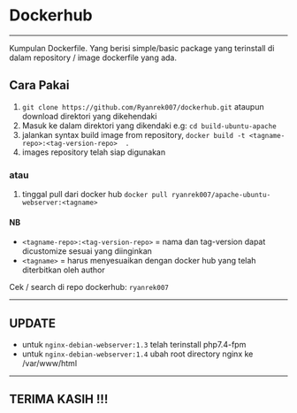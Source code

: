 # Dockerhub
----
Kumpulan Dockerfile. Yang berisi simple/basic package yang terinstall di dalam repository / image dockerfile yang ada.


## Cara Pakai
1. `git clone https://github.com/Ryanrek007/dockerhub.git` ataupun download direktori yang dikehendaki
2.  Masuk ke dalam direktori yang dikendaki e.g: `cd build-ubuntu-apache` 
3.  jalankan syntax build image from repository, `docker build -t <tagname-repo>:<tag-version-repo>  .`
4.  images repository telah siap digunakan

### atau
1. tinggal pull dari docker hub `docker pull ryanrek007/apache-ubuntu-webserver:<tagname>`


#### NB
 - `<tagname-repo>:<tag-version-repo>` = nama dan tag-version dapat dicustomize sesuai yang diinginkan
 - `<tagname>` = harus menyesuaikan dengan docker hub yang telah diterbitkan oleh author
  
 Cek /  search di repo dockerhub: `ryanrek007`

----
## UPDATE
 - untuk `nginx-debian-webserver:1.3` telah terinstall php7.4-fpm
 - untuk `nginx-debian-webserver:1.4` ubah root directory nginx ke /var/www/html
----

## TERIMA KASIH !!!
